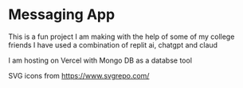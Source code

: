 # Messaging App

This is a fun project I am making with the help of some of my college friends
I have used a combination of replit ai, chatgpt and claud

I am hosting on Vercel with Mongo DB as a databse tool

SVG icons from https://www.svgrepo.com/